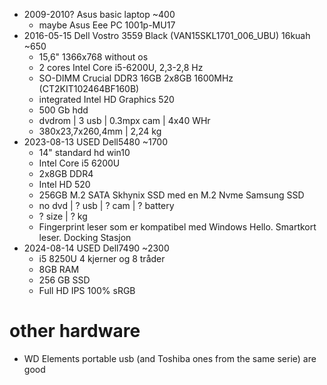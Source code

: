 * 2009-2010? Asus basic laptop ~400
  * maybe Asus Eee PC 1001p-MU17
* 2016-05-15 Dell Vostro 3559 Black (VAN15SKL1701_006_UBU) 16kuah ~650
  * 15,6" 1366x768 without os
  * 2 cores Intel Core i5-6200U, 2,3-2,8 Hz
  * SO-DIMM Crucial DDR3 16GB 2x8GB 1600MHz (CT2KIT102464BF160B)
  * integrated Intel HD Graphics 520
  * 500 Gb hdd
  * dvdrom | 3 usb | 0.3mpx cam | 4x40 WHr
  * 380x23,7x260,4mm | 2,24 kg
* 2023-08-13 USED Dell5480 ~1700
  * 14" standard hd win10
  * Intel Core i5 6200U
  * 2x8GB DDR4
  * Intel HD 520
  * 256GB M.2 SATA Skhynix SSD med en M.2 Nvme Samsung SSD
  * no dvd | ? usb | ? cam | ? battery
  * ? size | ? kg
  * Fingerprint leser som er kompatibel med Windows Hello. Smartkort leser. Docking Stasjon
* 2024-08-14 USED Dell7490 ~2300
  * i5 8250U 4 kjerner og 8 tråder
  * 8GB RAM
  * 256 GB SSD
  * Full HD IPS 100% sRGB


# other hardware
* WD Elements portable usb (and Toshiba ones from the same serie) are good
